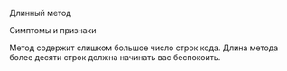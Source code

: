 Длинный метод

Симптомы и признаки

Метод содержит слишком большое число строк кода. Длина метода более десяти строк должна начинать вас беспокоить.
